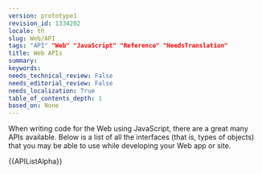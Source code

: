 ```yaml
---
version: prototype1
revision_id: 1334202
locale: th
slug: Web/API
tags: "API" "Web" "JavaScript" "Reference" "NeedsTranslation"
title: Web APIs
summary: 
keywords: 
needs_technical_review: False
needs_editorial_review: False
needs_localization: True
table_of_contents_depth: 1
based_on: None
---
```

<p>When writing code for the Web using JavaScript, there are a great many APIs available. Below is a list of all the interfaces (that is, types of objects) that you may be able to use while developing your Web app or site.</p>

<div>{{APIListAlpha}}</div>

<div>
<div id="tap-translate">&nbsp;</div>
</div>

